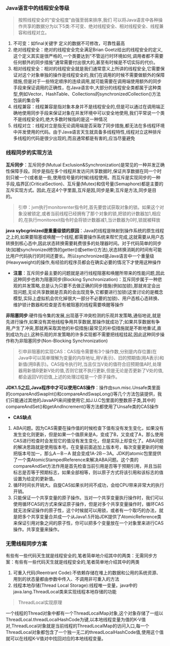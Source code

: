 ### Java语言中的线程安全等级

> 按照线程安全的“安全程度”由强至弱来排序,我们 可以将Java语言中各种操作共享的数据分为以下5类:不可变、绝对线程安全、相对线程安全、线程兼容和线程对立。

1. 不可变：如final关键字 定义的数据不可修改，可靠性最高
2. 绝对线程安全：绝对的线程安全完全满足Brian Goetz给出的线程安全的定义,这个定义其实是很严格的,一个类要达到“不管运行时环境如何,调用者都不需要任何额外的同步措施”通常需要付出很大的,甚至有时候是不切实际的代价。
3. 相对线程安全：相对的线程安全就是我们通常意义上所讲的线程安全,它需要保证对这个对象单独的操作是线程安全的,我们在调用的时候不需要做额外的保障措施,但是对于一些特定顺序的连续调用,就可能需要在调用端使用额外的同步手段来保证调用的正确性，在Java语言中,大部分的线程安全类都属于这种类型,例如Vector、HashTable、Collections的synchronizedCollection()方法包装的集合等
4. 线程兼容：线程兼容是指对象本身并不是线程安全的,但是可以通过在调用端正确地使用同步手段来保证对象在并发环境中可以安全地使用,我们平常说一个类不是线程安全的,绝大多数时候指的是这一种情况
5. 线程对立：线程对立是指无论调用端是否采取了同步措施,都无法在多线程环境中并发使用的代码。由于Java语言天生就具备多线程特性,线程对立这种排斥多线程的代码是很少出现的,而且通常都是有害的,应当尽量避免

### 线程同步的实现方法

**互斥同步**：互斥同步(Mutual Exclusion&Synchronization)是常见的一种并发正确性保障手段。同步是指在多个线程并发访问共享数据时,保证共享数据在同一个时刻只被一个(或者是一些,使用信号量的时候)线程使用。而互斥是实现同步的一种手段,临界区(CriticalSection)、互斥量(Mutex)和信号量(Semaphore)都是主要的互斥实现方式。因此,在这4个字里面,互斥是因,同步是果;互斥是方法,同步是目的。

> 引申：jvm执行monitorenter指令时,首先要尝试获取对象的锁。如果这个对象没被锁定,或者当前线程已经拥有了那个对象的锁,把锁的计数器加1,相应的,在执行monitorexit指令时会将锁计数器减1,当计数器为0时,锁就被释放

**java sybcgrinized是重量级锁的原因**：Java的线程是映射到操作系统的原生线程之上的,如果要阻塞或唤醒一个线程,都需要操作系统来帮忙完成,这就需要从用户态转换到核心态中,因此状态转换需要耗费很多的处理器时间。对于代码简单的同步块(如被synchronized修饰的getter()或setter()方法),状态转换消耗的时间有可能比用户代码执行的时间还要长。所以synchronized是Java语言中一个重量级(Heavyweight)的操作,有经验的程序员都会在确实必要的情况下才使用这种操作

- **注意**：互斥同步最主要的问题就是进行线程阻塞和唤醒所带来的性能问题,因此这种同步也称为阻塞同步(Blocking Synchronization)：互斥同步属于一种悲观的并发策略,总是认为只要不去做正确的同步措施(例如加锁),那就肯定会出现问题,无论共享数据是否真的会出现竞争,它都要进行加锁(这里讨论的是概念模型,实际上虚拟机会优化掉很大一部分不必要的加锁)、用户态核心态转换、维护锁计数器和检查是否有被阻塞的线程需要唤醒等操作

**非阻塞同步**:硬件指令集的发展,出现基于冲突检测的乐观并发策略,通俗地说,就是先进行操作,如果没有其他线程争用共享数据,那操作就成功了;如果共享数据有争用,产生了冲突,那就再采取其他的补偿措施(最常见的补偿措施就是不断地重试,直到成功为止),这种乐观的并发策略的许多实现都不需要把线程挂起,因此这种同步操作称为非阻塞同步(Non-Blocking Synchronization)

> 引申非阻塞的实现CAS：CAS指令需要有3个操作数,分别是内存位置(在Java中可以简单理解为变量的内存地址,用V表示)、旧的预期值(用A表示)和新值(用B表示)。CAS指令执行时,当且仅当V处的值符合旧预期值A时,处理器用新值B更新V处的值,否则它就不执行更新,但是无论是否更新了V处的值,都会返回V的旧值,上述的处理过程是一个原子操作。

**JDK1.5之后,Java程序中才可以使用CAS操作**：操作由sun.misc.Unsafe类里面的compareAndSwapInt()和compareAndSwapLong()等几个方法包装提供，我们只能通过其他的JavaAPI来间接使用它,如J.U.C包里面的整数原子类,其中的compareAndSet()和getAndIncrement()等方法都使用了Unsafe类的CAS操作

- **CAS缺点**

1. ABA问题。因为CAS需要在操作值的时候检查下值有没有发生变化，如果没有发生变化则更新，但是如果一个值原来是A，变成了B，又变成了A，那么使用CAS进行检查时会发现它的值没有发生变化，但是实际上却变化了。ABA问题的解决思路就是使用版本号。在变量前面追加上版本号，每次变量更新的时候把版本号加一，那么A－B－A 就会变成1A-2B－3A。JDK的atomic包里提供了一个类AtomicStampedReference来解决ABA问题。这个类的compareAndSet方法作用是首先检查当前引用是否等于预期引用，并且当前标志是否等于预期标志，如果全部相等，则以原子方式将该引用和该标志的值设置为给定的更新值。
2. 循环时间长开销大。自旋CAS如果长时间不成功，会给CPU带来非常大的执行开销。
3. 只能保证一个共享变量的原子操作。当对一个共享变量执行操作时，我们可以使用循环CAS的方式来保证原子操作，但是对多个共享变量操作时，循环CAS就无法保证操作的原子性，这个时候就可以用锁，或者有一个取巧的办法，就是把多个共享变量合并成一个从Java1.5开始JDK提供了AtomicReference类来保证引用对象之间的原子性，你可以把多个变量放在一个对象里来进行CAS操作。共享变量来操作。


### 无需线程同步方案
有些有一些代码天生就是线程安全的,笔者简单地介绍其中的两类：无需同步方案：有些有一些代码天生就是线程安全的,笔者简单地介绍其中的两类

1. 可重入代码(Reentrant Code):不依赖存储在堆上的数据和公用的系统资源、用到的状态量都由参数中传入、不调用非可重入的方法
2. 线程本地存储(Thread Local Storage):线程唯一变量，java中的java.lang.ThreadLocal类来实现线程本地存储的功能

> ThreadLocal实现原理

一个线程的Thread对象中都有一个ThreadLocalMap对象,这个对象存储了一组以ThreadLocal.threadLocalHashCode为键,以本地线程变量为值的K-V值对,ThreadLocal对象就是当前线程的ThreadLocalMap的访问入口,每一个ThreadLocal对象都包含了一个独一无二的threadLocalHashCode值,使用这个值就可以在线程K-V值对中找回对应的本地线程变量。




